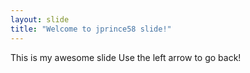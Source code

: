 ```yaml
---
layout: slide
title: "Welcome to jprince58 slide!"
---
```

This is my awesome slide
Use the left arrow to go back!